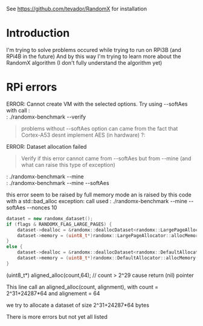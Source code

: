See https://github.com/tevador/RandomX for installation

# Introduction
I'm trying to solve problems occured while trying to run on RPi3B (and RPi4B in the future)
And by this way I'm trying to learn more about the RandomX algorithm (I don't fully understand the algorithm yet)

# RPi errors
ERROR: Cannot create VM with the selected options. Try using --softAes with call :  
: ./randomx-benchmark --verify
> problems without --softAes option can came from the 
 fact that Cortex-A53 desnt implement AES (in hardware) ?:
 
ERROR: Dataset allocation failed
> Verify if this error cannot came from --softAes but from --mine (and what can raise this type of exception)

: ./randomx-benchmark --mine  
: ./randomx-benchmark --mine --softAes

this error seem to be raised by full memory mode
an is raised by this code with a std::bad_alloc exception: 
call used : ./randomx-benchmark --mine --softAes --nonces 10

```cpp
dataset = new randomx_dataset();
if (flags & RANDOMX_FLAG_LARGE_PAGES) {
    dataset->dealloc = &randomx::deallocDataset<randomx::LargePageAllocator>;
    dataset->memory = (uint8_t*)randomx::LargePageAllocator::allocMemory(randomx::DatasetSize);
}
else {
    dataset->dealloc = &randomx::deallocDataset<randomx::DefaultAllocator>;
    dataset->memory = (uint8_t*)randomx::DefaultAllocator::allocMemory(randomx::DatasetSize); //Error came from here
}
```
(uint8_t*) aligned_alloc(count,64); // count > 2^29 cause return (nil) pointer

This line call an aligned_alloc(count, alignment), with count = 2^31+24287*64 and alignement = 64

we try to allocate a dataset of size 2^31+24287*64 bytes

There is more errors but not yet all listed